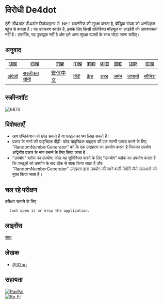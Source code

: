 # विरोधी De4dot

एंटी-डी4डॉट डी4डॉट डिकंपाइलर से .NET बायनेरिज़ की सुरक्षा करता है, बौद्धिक संपदा को अनधिकृत पहुंच से बचाता है। यह उपकरण स्वतंत्र है, इसके लिए किसी अतिरिक्त मॉड्यूल या लाइब्रेरी की आवश्यकता नहीं है। हालाँकि, यह फुलप्रूफ नहीं है और इसे अन्य सुरक्षा उपायों के साथ जोड़ा जाना चाहिए।

## अनुवाद

| 🇺🇸                   | 🇨🇳                            | 🇹🇼                    | 🇮🇳                  | 🇫🇷                    | 🇦🇪                | 🇩🇪                  | 🇯🇵                   | 🇪🇸                    |
| ---------------------- | ------------------------------- | ----------------------- | --------------------- | ----------------------- | ------------------- | --------------------- | ---------------------- | ----------------------- |
| [अंग्रेज़ी](README.md) | [सरलीकृत चीनी](README.zh-CN.md) | [繁体中文](README.zh-TW.md) | [हिंदी](README.hi.md) | [फ़्रेंच](README.fr.md) | [अरब](README.ar.md) | [जर्मन](README.de.md) | [जापानी](README.ja.md) | [स्पैनिश](README.es.md) |

## स्क्रीनशॉट

![6874](https://github.com/fl2on/Anti-De4dot/assets/69091361/0a750eb0-44e3-4d15-a799-16382325b8e8)

## विशेषताएँ

-   आप एप्लिकेशन को छोड़ सकते हैं या फ़ाइल का पथ लिख सकते हैं।
-   प्रकार के नामों की यादृच्छिक पीढ़ी: कोड यादृच्छिक बाइट्स की एक सरणी उत्पन्न करने के लिए "RandomNumberGenerator" वर्ग के एक उदाहरण का उपयोग करता है जिसका उपयोग अद्वितीय प्रकार के नाम बनाने के लिए किया जाता है।
-   "उपयोग" ब्लॉक का उपयोग: कोड यह सुनिश्चित करने के लिए "उपयोग" ब्लॉक का उपयोग करता है कि वस्तुओं को उपयोग के बाद ठीक से साफ किया जाता है और "RandomNumberGenerator" उदाहरण द्वारा उपयोग की जाने वाली मेमोरी जैसे संसाधनों को मुक्त किया जाता है।

## चल रहे परीक्षण

परीक्षण चलाने के लिए

```text
  Just open it or drop the application.
```

## लाइसेंस

[साथ](https://choosealicense.com/licenses/mit/)

## लेखक

-   [@fl2on](https://www.github.com/fl2on)

## सहायता

[![PayPal](https://img.shields.io/badge/PayPal-00457C?style=for-the-badge&logo=paypal&logoColor=white)](https://paypal.me/nova355killer)  
[![Ko-Fi](https://img.shields.io/badge/kofi-00457C?style=for-the-badge&logo=ko-fi&logoColor=white)](https://ko-fi.com/nova355)
